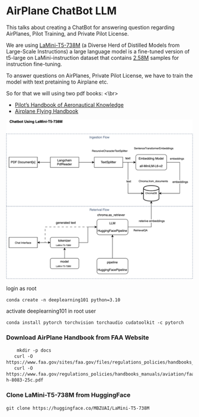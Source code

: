 # AirPlane ChatBot LLM

This talks about creating a ChatBot for answering question regarding AirPlanes, Pilot Training, and Private Pilot License.

We are using [LaMini-T5-738M](https://huggingface.co/MBZUAI/LaMini-T5-738M) (a Diverse Herd of Distilled Models from Large-Scale Instructions) a large language model is a fine-tuned version of t5-large on LaMini-instruction dataset that contains [2.58M](https://huggingface.co/datasets/MBZUAI/LaMini-instruction) samples for instruction fine-tuning.

To answer questions on AirPlanes, Private Pilot License, we have to train the model with text pretaining to Airplane etc.

So for that we will using two pdf books: <\br>
* [Pilot’s Handbook of Aeronautical Knowledge](https://www.faa.gov/regulations_policies/handbooks_manuals/aviation/faa-h-8083-25c.pdf)
* [Airplane Flying Handbook](https://www.faa.gov/sites/faa.gov/files/regulations_policies/handbooks_manuals/aviation/airplane_handbook/00_afh_full.pdf)

![Alt text](images/llm_design.drawio.png)

login as root
```
conda create -n deeplearning101 python=3.10

```

activate deeplearning101 in root user

```
conda install pytorch torchvision torchaudio cudatoolkit -c pytorch
```

### Download AirPlane Handbook from FAA Website
```
    mkdir -p docs
   curl -O https://www.faa.gov/sites/faa.gov/files/regulations_policies/handbooks_manuals/aviation/airplane_handbook/00_afh_full.pdf
   curl -O https://www.faa.gov/regulations_policies/handbooks_manuals/aviation/faa-h-8083-25c.pdf
```

### Clone LaMini-T5-738M from HuggingFace

```
git clone https://huggingface.co/MBZUAI/LaMini-T5-738M
```